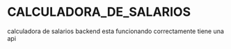 # CALCULADORA_DE_SALARIOS
calculadora de salarios backend esta funcionando correctamente tiene una api 
